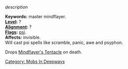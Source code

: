 *description*

**Keywords:** master mindflayer.  
**[Level](Level "wikilink"):** ?  
**[Alignment](Alignment "wikilink"):** ?  
**[Flags](:Category:_Mob_Types "wikilink"):**
[psi](Spellcasting_Mobs "wikilink").  
**Affects:** invisible.  
Will cast psi spells like scramble, panic, awe and psyphon.

Drops [Mindflayer's Tentacle](Mindflayer's_Tentacle "wikilink") on
death.

[Category: Mobs In Deepways](Category:_Mobs_In_Deepways "wikilink")
